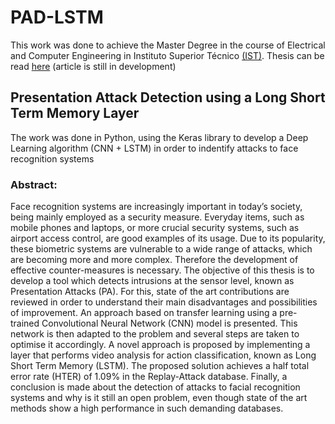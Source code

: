 # PAD-LSTM
This work was done to achieve the Master Degree in the course of Electrical and Computer Engineering in Instituto Superior Técnico [(IST)](https://tecnico.ulisboa.pt/pt/). Thesis can be read [here](https://www.dropbox.com/s/0nd4ce7m6br5ds2/Thesis.pdf?dl=0)
(article is still in development)

## Presentation Attack Detection using a Long Short Term Memory Layer

The work was done in Python, using the Keras library to develop a Deep Learning algorithm (CNN + LSTM) in order to indentify attacks to face recognition systems

### Abstract:
Face recognition systems are increasingly important in today’s society, being mainly employed as a security measure. Everyday items, such as mobile phones and laptops, or more crucial security systems, such as airport access control, are good examples of its usage. Due to its popularity, these biometric systems are vulnerable to a wide range of attacks, which are becoming more and more complex. Therefore the development of effective counter-measures is necessary. The objective of this thesis is to develop a tool which detects intrusions at the sensor level, known as Presentation Attacks (PA). For this, state of the art contributions are reviewed in order to understand their main disadvantages and possibilities of improvement. An approach based on transfer learning using a pre-trained Convolutional Neural Network (CNN) model is presented. This network is then adapted to the problem and several steps are taken to optimise it accordingly. A novel approach is proposed by implementing a layer that performs video analysis for action classification, known as Long Short Term Memory (LSTM). The proposed solution achieves a half total error rate (HTER) of 1.09% in the Replay-Attack database. Finally, a conclusion is made about the detection of attacks to facial recognition systems and why is it still an open problem, even though state of the art methods show a high performance in such demanding databases.

